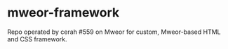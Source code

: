 # mweor-framework
Repo operated by cerah #559 on Mweor for custom, Mweor-based HTML and CSS framework.
